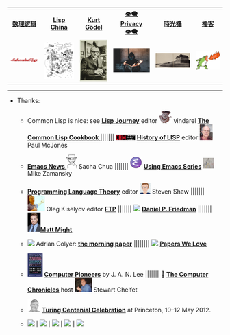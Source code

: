 <table>
  <tr>
  <th><a href="https://github.com/alaskasquirrel/mathematical-logic"> 数理逻辑 </a></th>
  <th><a href="https://github.com/alaskasquirrel/Lisp-China"> Lisp China </a></th>
  <th><a href="https://github.com/alaskasquirrel/KurtGodel"> Kurt Gödel </a></th>
  <th><a href="https://alaskasquirrel.github.io/post/Privacy/"> 👁‍🗨 Privacy 👁‍🗨 </a></th>
  <th><a href="https://alaskasquirrel.github.io/post/History/"> 時光機 </a></th>
  <th><a href="https://github.com/alaskasquirrel/Chinese-Podcasts"> 播客 </a></th>
  <tr>
  <td><a href="https://github.com/alaskasquirrel/mathematical-logic"><img width="120px" src="./images/MathematicalLogic.png"/></a></td>
  <td><a href="https://github.com/alaskasquirrel/Lisp-China"><img width="100px" src="./images/LandOfLisp.png"/></a></td>
  <td><a href="https://github.com/alaskasquirrel/KurtGodel"><img width="90px" src="./images/KurtGodel.jpg"/></a></td>
  <td><a href="https://alaskasquirrel.github.io/post/Privacy/"><img width="115px" src="./images/Privacy.jpg"/></a></td>
  <td><a href="https://alaskasquirrel.github.io/post/History/"><img width="150px" src="./images/城墙.jpg"/></a></td>
  <td><a href="https://github.com/alaskasquirrel/Chinese-Podcasts"><img width="100px" src="./images/播客.jpg/"></a></td>
  </tr>
</table>

******

- Thanks:

  * Common Lisp is nice: see <u>**[Lisp Journey](https://lisp-journey.gitlab.io/)**</u> editor <img width="30" src="./images/LispJourney.jpg"/> vindarel  **<u>[The Common Lisp Cookbook ](https://lispcookbook.github.io/cl-cookbook/)</u>**  ||||||| <img width="45" src="./images/CHM.png"/> <u>**[History of LISP](http://www.softwarepreservation.org/projects/LISP)**</u> editor <a href="https://mcjones.org/dustydecks/"><img width="30" src="./images/McJones.jpg"/></a>  Paul McJones

  * <u>**[Emacs News ](https://sachachua.com/blog/)**</u> <img width="25" src="./images/Chua.png"/>  Sacha Chua |||||||  <img width="28" src="./images/EmacsLogo.png"/> <u>**[Using Emacs Series](https://cestlaz.github.io/stories/emacs/)**</u> <img width="25" src="./images/Zamansky.jpg"/> Mike Zamansky  
  
  * <u>**[Programming Language Theory](https://steshaw.org/plt/)**</u> editor <img width="25" src="./images/steshaw.png"/>  Steven Shaw ||||||| <img width="40" src="./images/Oleg.jpg"/> Oleg Kiselyov editor <u>**[FTP](http://okmij.org/ftp/)**</u> ||||||| <img src="https://legacy.cs.indiana.edu/~dfried/dfried/dan.gif" width="30"> <u>**[Daniel P. Friedman](https://legacy.cs.indiana.edu/~dfried/)**</u> ||||||| <img src="./images/MattMight.jpg/" width="30"><u>**[Matt Might](http://matt.might.net/)**</u>

  * <img width="35" src="https://avatars.githubusercontent.com/u/106256?s=460&v=4"> Adrian Colyer: **<u>[the morning paper](https://blog.acolyer.org/)</u>** |||||||| <img width="35" src="./images/PapersWeLove.png"> **<u>[Papers We Love](https://paperswelove.org/)</u>**

  * <img width="35" src="./images/pioneers.jpg"> <u>**[Computer Pioneers](https://history.computer.org/pioneers/)**</u> by J. A. N. Lee ||||||| 🎥 <u>**[The Computer Chronicles](http://www.cheifet.com/)**</u> host <img width="40" src="./images/Cheifet.jpg"> Stewart Cheifet

  * <img width="30" src="./images/Turing.png"/> <u>**[Turing Centenial Celebration](https://conifer.rhizome.org/mudd/turing/20180328150956/https://www.princeton.edu/turing//index.xml)**</u>  at Princeton, 10–12 May 2012.
  
  * <a href="https://finurls.com/"><img width="50" src="https://finurls.com/images/logo-finurls.png"></a> | <a href="https://mathurls.com/"><img width="50" src="https://mathurls.com/images/logo-mathurls.png"></a> | <a href="https://sciurls.com/"><img width="50" src="https://sciurls.com/images/logo-sciurls.png"></a> | <a href="https://techurls.com/"><img width="50" src="https://techurls.com/images/logo-techurls.png"></a> | <a href="https://tuxurls.com/"><img width="50" src="https://tuxurls.com/images/logo-tuxurls.png"></a>